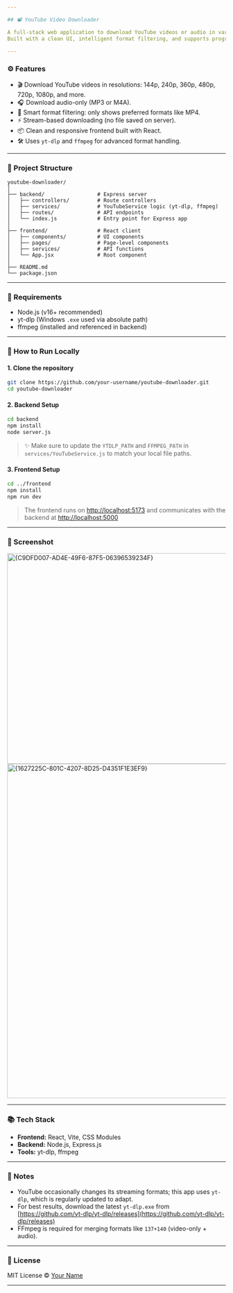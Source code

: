 ```yaml
---

## 📽️ YouTube Video Downloader

A full-stack web application to download YouTube videos or audio in various formats and resolutions using `yt-dlp`, `Node.js`, and `React`.
Built with a clean UI, intelligent format filtering, and supports progressive and merged downloads.

---
```


### ⚙️ Features

* 🎬 Download YouTube videos in resolutions: 144p, 240p, 360p, 480p, 720p, 1080p, and more.
* 🎧 Download audio-only (MP3 or M4A).
* 🧠 Smart format filtering: only shows preferred formats like MP4.
* ⚡ Stream-based downloading (no file saved on server).
* 📦 Clean and responsive frontend built with React.
* 🛠 Uses `yt-dlp` and `ffmpeg` for advanced format handling.

---

### 📁 Project Structure

```
youtube-downloader/
│
├── backend/                 # Express server
│   ├── controllers/         # Route controllers
│   ├── services/            # YouTubeService logic (yt-dlp, ffmpeg)
│   ├── routes/              # API endpoints
│   └── index.js             # Entry point for Express app
│
├── frontend/                # React client
│   ├── components/          # UI components
│   ├── pages/               # Page-level components
│   ├── services/            # API functions
│   └── App.jsx              # Root component
│
├── README.md
└── package.json
```

---

### 🧪 Requirements

* Node.js (v16+ recommended)
* yt-dlp (Windows `.exe` used via absolute path)
* ffmpeg (installed and referenced in backend)

---

### 🚀 How to Run Locally

#### 1. Clone the repository

```bash
git clone https://github.com/your-username/youtube-downloader.git
cd youtube-downloader
```

#### 2. Backend Setup

```bash
cd backend
npm install
node server.js
```

> ✨ Make sure to update the `YTDLP_PATH` and `FFMPEG_PATH` in `services/YouTubeService.js` to match your local file paths.

#### 3. Frontend Setup

```bash
cd ../frontend
npm install
npm run dev
```

> The frontend runs on [http://localhost:5173](http://localhost:5173) and communicates with the backend at [http://localhost:5000](http://localhost:5000)

---

### 📸 Screenshot

<img width="616" height="486" alt="{C9DFD007-AD4E-49F6-87F5-06396539234F}" src="https://github.com/user-attachments/assets/071d7145-10fc-43f7-ad9d-fd0a448ed585" />\
<img width="683" height="772" alt="{1627225C-801C-4207-8D25-D4351F1E3EF9}" src="https://github.com/user-attachments/assets/67c21cce-f54b-4ced-9365-7bfa6217b659" />



---

### 📚 Tech Stack

* **Frontend:** React, Vite, CSS Modules
* **Backend:** Node.js, Express.js
* **Tools:** yt-dlp, ffmpeg

---

### 📌 Notes

* YouTube occasionally changes its streaming formats; this app uses `yt-dlp`, which is regularly updated to adapt.
* For best results, download the latest `yt-dlp.exe` from [https://github.com/yt-dlp/yt-dlp/releases](https://github.com/yt-dlp/yt-dlp/releases)
* FFmpeg is required for merging formats like `137+140` (video-only + audio).

---

### 📃 License

MIT License © [Your Name](https://github.com/your-username)

---

